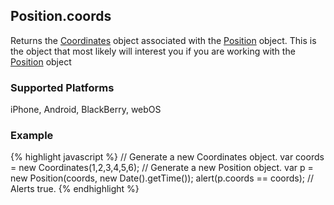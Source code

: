 Position.coords
-----------
Returns the [Coordinates](#Coordinates) object associated with the [Position](#Position) object. This is the object that most likely will interest you if you are working with the [Position](#Position) object 

### Supported Platforms ###
iPhone, Android, BlackBerry, webOS

### Example ###
{% highlight javascript %}
	// Generate a new Coordinates object.
    var coords = new Coordinates(1,2,3,4,5,6);
	// Generate a new Position object.
	var p = new Position(coords, new Date().getTime());
	alert(p.coords == coords);
	// Alerts true.
{% endhighlight %}